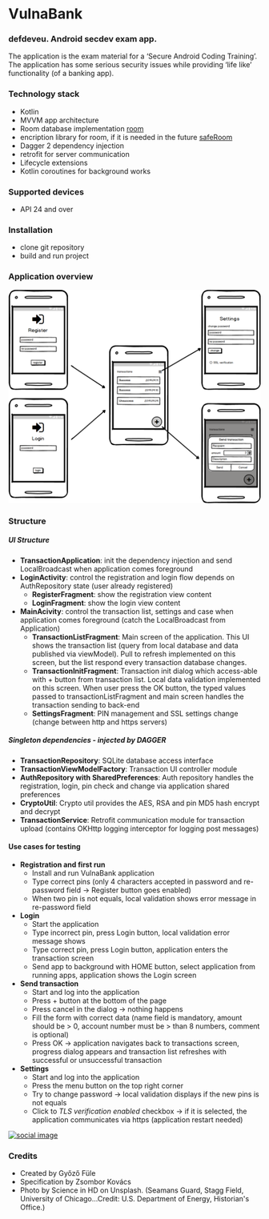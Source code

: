 # VulnaBank
### defdeveu. Android secdev exam app.

The application is the exam material for a ‘Secure Android Coding Training’. The application has some serious security issues while providing ‘life like’ functionality (of a banking app).

### Technology stack

- Kotlin
- MVVM app architecture
- Room database implementation [room](https://developer.android.com/topic/libraries/architecture/room)
- encription library for room, if it is needed in the future [safeRoom](https://github.com/commonsguy/cwac-saferoom)
- Dagger 2 dependency injection
- retrofit for server communication
- Lifecycle extensions
- Kotlin coroutines for background works

### Supported devices

- API 24 and over

### Installation

- clone git repository
- build and run project

### Application overview

![Application overview](defdeveu_mockup.png)

### Structure
##### UI Structure
- **TransactionApplication**: init the dependency injection and send LocalBroadcast when application comes foreground
- **LoginActivity**: control the registration and login flow depends on AuthRepository state (user already registered)
    - **RegisterFragment**: show the registration view content
    - **LoginFragment**: show the login view content
- **MainAcivity**: control the transaction list, settings and case when application comes foreground (catch the LocalBroadcast from Application)
    - **TransactionListFragment**: Main screen of the application. This UI shows the transaction list (query from local database and data published via viewModel). Pull to refresh implemented on this screen, but the list respond every transaction database changes. 
    - **TransactionInitFragment**: Transaction init dialog which access-able with + button from transaction list. Local data validation implemented on this screen. When user press the OK button, the typed values passed to transactionListFragment and main screen handles the transaction sending to back-end
    - **SettingsFragment**: PIN management and SSL settings change (change between http and https servers)

##### Singleton dependencies - *injected by DAGGER*
- **TransactionRepository**: SQLite database access interface
- **TransactionViewModelFactory**: Transaction UI controller module
- **AuthRepository with SharedPreferences**: Auth repository handles the registration, login, pin check and change via application shared preferences
- **CryptoUtil**: Crypto util provides the AES, RSA and pin MD5 hash encrypt and decrypt
- **TransactionService**: Retrofit communication module for transaction upload (contains OKHttp logging interceptor for logging post messages)
 
#### Use cases for testing
- **Registration and first run**
    - Install and run VulnaBank application
    - Type correct pins (only 4 characters accepted in password and re-password field -> Register button goes enabled)
    - When two pin is not equals, local validation shows error message in re-password field
- **Login**
    - Start the application
    - Type incorrect pin, press Login button, local validation error message shows
    - Type correct pin, press Login button, application enters the transaction screen
    - Send app to background with HOME button, select application from running apps, application shows the Login screen 
- **Send transaction**
    - Start and log into the application
    - Press + button at the bottom of the page
    - Press cancel in the dialog -> nothing happens 
    - Fill the form with correct data (name field is mandatory, amount should be > 0, account number must be > than 8 numbers, comment is optional)
    - Press OK -> application navigates back to transactions screen, progress dialog appears and transaction list refreshes with successful or unsuccessful transaction
- **Settings** 
    - Start and log into the application
    - Press the menu button on the top right corner
    - Try to change password -> local validation displays if the new pins is not equals 
    - Click to *TLS verification enabled* checkbox -> if it is selected, the application communicates via https (application restart needed)
    
[![social image](https://raw.githubusercontent.com/defdeveu/vulnabankAndroid/master/assets/science-in-hd-ujY5eND8k44-unsplash.ksenia-edit-a.jpg)](https://github.com/defdeveu/vulnabankAndroid)

### Credits
* Created by Győző Füle
* Specification by Zsombor Kovács
* Photo by Science in HD on Unsplash. (Seamans Guard, Stagg Field, University of Chicago...Credit: U.S. Department of Energy, Historian's Office.)

